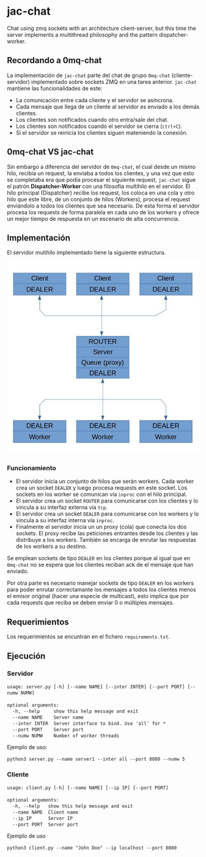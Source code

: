 # jac-chat
Chat using zmq sockets with an architecture client-server, but this time the server implements a multithread philosophy and the pattern dispatcher-worker.

## Recordando a 0mq-chat

La implementación de `jac-chat` parte del chat de grupo `0mq-chat` (cliente-servidor) implementado sobre sockets ZMQ en una tarea anterior. `jac-chat` mantiene las funcionalidades de este:

- La comunicación entre cada cliente y el servidor se asíncrona.
- Cada mensaje que llega de un cliente al servidor es enviado a los demás clientes.
- Los clientes son notificados cuando otro entra/sale del chat. 
- Los clientes son notificados cuando el servidor se cierra (`ctrl+C`).
- Si el servidor se reinicia los clientes siguen mateniendo la conexión.

## 0mq-chat VS jac-chat

Sin embargo a diferencia del servidor de `0mq-chat`, el cual desde un mismo hilo, recibía un request, la enviaba a todos los clientes, y una vez que esto se completaba era que podía procesar el siguiente request, `jac-chat` sigue el patrón **Dispatcher-Worker** con una filosofía multihilo en el servidor. El  hilo principal (Dispatcher) recibe los request, los coloca en una cola y otro hilo que este libre, de un conjunto de hilos (Workers), procesa el request enviándolo a todos los clientes que sea necesario. De esta forma el servidor procesa los requests de forma paralela en cada uno de los workers y ofrece un mejor tiempo de respuesta en un escenario de alta concurrencia.

## Implementación

El servidor mutihilo implementado tiene la siguiente estructura.

![](docs/jac-chat.jpeg)

### Funcionamiento
- El servidor inicia un conjunto de hilos que serán workers. Cada worker crea un socket `DEALER` y luego procesa requests en este socket. Los sockets en los worker se comunican vía `inproc` con el hilo principal.
- El servidor crea un socket `ROUTER` para comunicarse con los clientes y lo vincula a su interfaz externa vía `tcp`.
- El servidor crea un socket `DEALER` para comunicarse con los workers y lo vincula a su interfaz interna vía `inproc`.
- Finalmente el servidor inicia un un proxy (cola) que conecta los dos sockets. El proxy recibe las peticiones entrantes desde los clientes y las distribuye a los workers. También se encarga de enrutar las respuestas de los workers a su destino.

Se emplean sockets de tipo `DEALER` en los clientes porque al igual que en `0mq-chat` no se espera que los clientes reciban ack de el mensaje que han enviado.

Por otra parte es necesario manejar sockets de tipo `DEALER` en los workers para poder enrutar correctamante los mensajes a todos los clientes menos el emisor original (hacer una especie de multicast), esto implica que por cada requests que reciba se deben enviar 0 o múltiples mensajes.

## Requerimientos

Los requerimientos se encuntran en el fichero `requirements.txt`.

## Ejecución

### Servidor

```
usage: server.py [-h] [--name NAME] [--inter INTER] [--port PORT] [--numw NUMW]

optional arguments:
  -h, --help     show this help message and exit
  --name NAME    Server name
  --inter INTER  Server interface to bind. Use 'all' for *
  --port PORT    Server port
  --numw NUMW    Number of worker threads
```

Ejemplo de uso:

```
python3 server.py --name server1 --inter all --port 8080 --numw 5
```

### Cliente

```
usage: client.py [-h] [--name NAME] [--ip IP] [--port PORT]

optional arguments:
  -h, --help   show this help message and exit
  --name NAME  Client name
  --ip IP      Server IP
  --port PORT  Server port
```

Ejemplo de uso

```
python3 client.py --name "John Doe" --ip localhost --port 8080
```